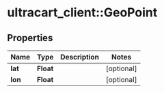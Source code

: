 # ultracart_client::GeoPoint

## Properties
Name | Type | Description | Notes
------------ | ------------- | ------------- | -------------
**lat** | **Float** |  | [optional] 
**lon** | **Float** |  | [optional] 


